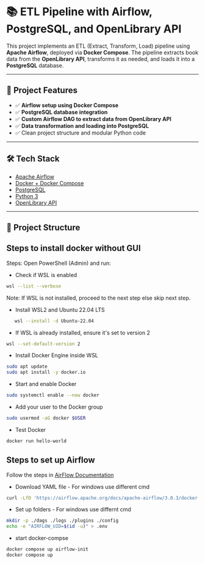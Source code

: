 # 📚 ETL Pipeline with Airflow, PostgreSQL, and OpenLibrary API

This project implements an ETL (Extract, Transform, Load) pipeline using **Apache Airflow**, deployed via **Docker Compose**. The pipeline extracts book data from the **OpenLibrary API**, transforms it as needed, and loads it into a **PostgreSQL** database.

---

## 🚀 Project Features

- ✅ **Airflow setup using Docker Compose**
- ✅ **PostgreSQL database integration**
- ✅ **Custom Airflow DAG to extract data from OpenLibrary API**
- ✅ **Data transformation and loading into PostgreSQL**
- ✅ Clean project structure and modular Python code

---

## 🛠️ Tech Stack

- [Apache Airflow](https://airflow.apache.org/)
- [Docker + Docker Compose](https://docs.docker.com/compose/)
- [PostgreSQL](https://www.postgresql.org/)
- [Python 3](https://www.python.org/)
- [OpenLibrary API](https://openlibrary.org/developers/api)

---

## 📁 Project Structure

## Steps to install docker without GUI
Steps: Open PowerShell (Admin) and run:
- Check if WSL is enabled
```bash
wsl --list --verbose
```
Note: If WSL is not installed, proceed to the next step else skip next step.
- Install WSL2 and Ubuntu 22.04 LTS
```bash
   wsl --install -d Ubuntu-22.04
```
- If WSL is already installed, ensure it's set to version 2
```bash
wsl --set-default-version 2
```
- Install Docker Engine inside WSL
```bash
sudo apt update
sudo apt install -y docker.io
```
- Start and enable Docker
```bash
sudo systemctl enable --now docker
```
- Add your user to the Docker group
```bash
sudo usermod -aG docker $USER
```
- Test Docker
```bash
docker run hello-world
```
## Steps to set up Airflow

Follow the steps in [AirFlow Documentation](https://airflow.apache.org/docs/apache-airflow/stable/howto/docker-compose/index.html)
- Download YAML file - For windows use different cmd
```bash
curl -LfO 'https://airflow.apache.org/docs/apache-airflow/3.0.3/docker-compose.yaml'
```
- Set up folders - For windows use differnt cmd
```bash
mkdir -p ./dags ./logs ./plugins ./config
echo -e "AIRFLOW_UID=$(id -u)" > .env
```
- start docker-compse
```bash
docker compose up airflow-init
docker compose up
```
